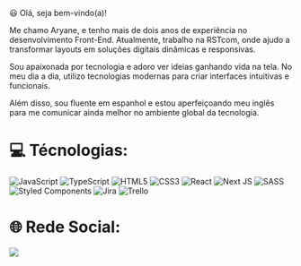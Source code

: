 😃 Olá, seja bem-vindo(a)!

Me chamo Aryane, e tenho mais de dois anos de experiência no desenvolvimento Front-End. Atualmente, trabalho na RSTcom, onde ajudo a transformar layouts em soluções digitais dinâmicas e responsivas.

Sou apaixonada por tecnologia e adoro ver ideias ganhando vida na tela. No meu dia a dia, utilizo tecnologias modernas para criar interfaces intuitivas e funcionais.

Além disso, sou fluente em espanhol e estou aperfeiçoando meu inglês para me comunicar ainda melhor no ambiente global da tecnologia.




# 💻 Técnologias:
 ![JavaScript](https://img.shields.io/badge/javascript-%23323330.svg?style=for-the-badge&logo=javascript&logoColor=%23F7DF1E) ![TypeScript](https://img.shields.io/badge/typescript-%23007ACC.svg?style=for-the-badge&logo=typescript&logoColor=white) ![HTML5](https://img.shields.io/badge/html5-%23E34F26.svg?style=for-the-badge&logo=html5&logoColor=white) ![CSS3](https://img.shields.io/badge/css3-%231572B6.svg?style=for-the-badge&logo=css3&logoColor=white) ![React](https://img.shields.io/badge/react-%2320232a.svg?style=for-the-badge&logo=react&logoColor=%2361DAFB) ![Next JS](https://img.shields.io/badge/Next-black?style=for-the-badge&logo=next.js&logoColor=white) ![SASS](https://img.shields.io/badge/SASS-hotpink.svg?style=for-the-badge&logo=SASS&logoColor=white) ![Styled Components](https://img.shields.io/badge/styled--components-DB7093?style=for-the-badge&logo=styled-components&logoColor=white) ![Jira](https://img.shields.io/badge/jira-%230A0FFF.svg?style=for-the-badge&logo=jira&logoColor=white) ![Trello](https://img.shields.io/badge/Trello-%23026AA7.svg?style=for-the-badge&logo=Trello&logoColor=white) 



# 🌐 Rede Social:
<div>
  <a href="http://linkedin.com/in/aryane-rocha-neves-975b51194" target="_blank"><img src="https://img.shields.io/badge/-LinkedIn-%230077B5?style=for-the-badge&logo=linkedin&logoColor=white" target="_blank"></a> 
</div>



